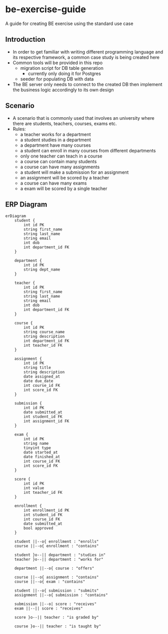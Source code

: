 # be-exercise-guide
A guide for creating BE exercise using the standard use case

## Introduction
* In order to get familiar with writing different programming language and its respective framework, a common case study is being created here
* Common tools will be provided in this repo
    * migration script for DB table generation
        * currently only doing it for Postgres
    * seeder for populating DB with data
* The BE server only needs to connect to the created DB then implement the business logic accordingly to its own design

## Scenario
* A scenario that is commonly used that involves an university where there are students, teachers, courses, exams etc.
* Rules:
    * a teacher works for a department
    * a student studies in a department
    * a department have many courses
    * a student can enroll in many courses from different departments
    * only one teacher can teach in a course
    * a course can contain many students
    * a course can have many assignments
    * a student will make a submission for an assignment
    * an assignment will be scored by a teacher
    * a course can have many exams
    * a exam will be scored by a single teacher


## ERP Diagram
```mermaid
erDiagram
    student {
        int id PK
        string first_name
        string last_name
        string email
        int dob 
        int department_id FK
    }
    
    department {
        int id PK
        string dept_name
    }
    
    teacher {
        int id PK
        string first_name
        string last_name
        string email
        int dob 
        int department_id FK
    }
    
    course {
        int id PK
        string course_name
        string description
        int department_id FK
        int teacher_id FK
    }
    
    assignment {
        int id PK
        string title
        string description
        date assigned_at
        date due_date
        int course_id FK
        int score_id FK
    }

    submission {
        int id PK
        date submitted_at
        int student_id FK
        int assignment_id FK
    }

    exam {
        int id PK
        string name
        tinyint type
        date started_at
        date finished_at
        int course_id FK
        int score_id FK
    }

    score {
        int id PK
        int value
        int teacher_id FK
    }
    
    enrollment {
        int enrollment_id PK
        int student_id FK
        int course_id FK
        date submitted_at
        bool approved
    }
    
    student ||--o{ enrollment : "enrolls"
    course ||--o{ enrollment : "contains"
    
    student }o--|| department : "studies in"
    teacher }o--|| department : "works for"
    
    department ||--o{ course : "offers"
    
    course ||--o{ assignment : "contains"
    course ||--o{ exam : "contains"

    student ||--o{ submission : "submits"
    assignment ||--o{ submission : "contains"
    
    submission ||--o| score : "receives"
    exam ||--|| score : "receives"
    
    score }o--|| teacher : "is graded by"
    
    course }o--|| teacher : "is taught by"

```